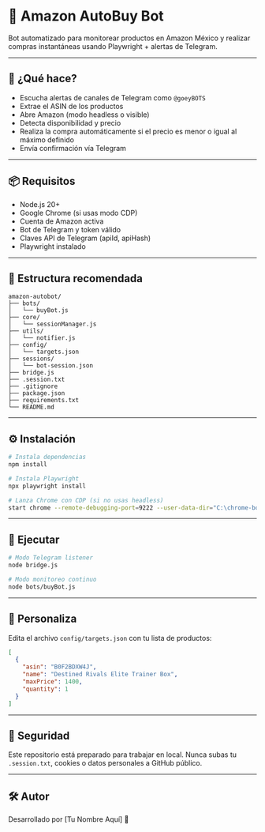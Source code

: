 # 🤖 Amazon AutoBuy Bot

Bot automatizado para monitorear productos en Amazon México y realizar compras instantáneas usando Playwright + alertas de Telegram.

---

## 🚀 ¿Qué hace?

- Escucha alertas de canales de Telegram como `@goeyBOTS`
- Extrae el ASIN de los productos
- Abre Amazon (modo headless o visible)
- Detecta disponibilidad y precio
- Realiza la compra automáticamente si el precio es menor o igual al máximo definido
- Envía confirmación vía Telegram

---

## 📦 Requisitos

- Node.js 20+
- Google Chrome (si usas modo CDP)
- Cuenta de Amazon activa
- Bot de Telegram y token válido
- Claves API de Telegram (apiId, apiHash)
- Playwright instalado

---

## 📁 Estructura recomendada

```
amazon-autobot/
├── bots/
│   └── buyBot.js
├── core/
│   └── sessionManager.js
├── utils/
│   └── notifier.js
├── config/
│   └── targets.json
├── sessions/
│   └── bot-session.json
├── bridge.js
├── .session.txt
├── .gitignore
├── package.json
├── requirements.txt
└── README.md
```

---

## ⚙️ Instalación

```bash
# Instala dependencias
npm install

# Instala Playwright
npx playwright install

# Lanza Chrome con CDP (si no usas headless)
start chrome --remote-debugging-port=9222 --user-data-dir="C:\chrome-bot"
```

---

## 🧪 Ejecutar

```bash
# Modo Telegram listener
node bridge.js

# Modo monitoreo continuo
node bots/buyBot.js
```

---

## 🧩 Personaliza

Edita el archivo `config/targets.json` con tu lista de productos:

```json
[
  {
    "asin": "B0F2BDXW4J",
    "name": "Destined Rivals Elite Trainer Box",
    "maxPrice": 1400,
    "quantity": 1
  }
]
```

---

## 🔐 Seguridad

Este repositorio está preparado para trabajar en local. Nunca subas tu `.session.txt`, cookies o datos personales a GitHub público.

---

## 🛠️ Autor

Desarrollado por [Tu Nombre Aquí] 🧠
